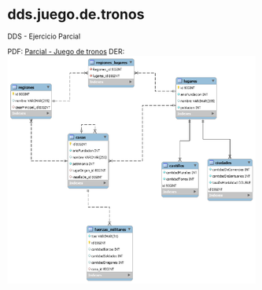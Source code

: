 # dds.juego.de.tronos
DDS - Ejercicio Parcial

PDF: [Parcial - Juego de tronos](https://github.com/martindipaolo/dds-juego-de-tronos/blob/master/DDS%20-%20Segundo%20Parcial%20-%202014_11_7%20-%20Juego%20de%20Tronos.pdf)
DER:
![DER.juego.de.tronos](https://github.com/martindipaolo/dds-juego-de-tronos/blob/master/DER_dds.juego.de.tronos.png)
